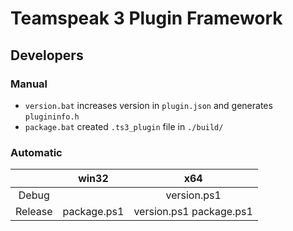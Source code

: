 # Teamspeak 3 Plugin Framework

## Developers

### Manual

- `version.bat` increases version in `plugin.json` and generates `plugininfo.h`
- `package.bat` created `.ts3_plugin` file in `./build/`

### Automatic

|         |    win32    |           x64           |
|:-------:|:-----------:|:-----------------------:|
|  Debug  |             |       version.ps1       |
| Release | package.ps1 | version.ps1 package.ps1 |